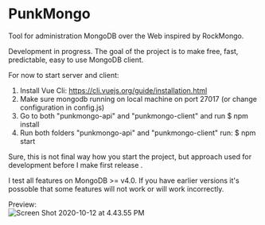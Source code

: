 # PunkMongo

Tool for administration MongoDB over the Web inspired by RockMongo.

Development in progress.
The goal of the project is to make free, fast, predictable, easy to use MongoDB client.

For now to start server and client:
1) Install Vue Cli: https://cli.vuejs.org/guide/installation.html 
2) Make sure mongodb running on local machine on port 27017 (or change configuration in config.js)
3) Go to both "punkmongo-api" and "punkmongo-client" and run 
$ npm install
4) Run both folders "punkmongo-api" and "punkmongo-client" run:
$ npm start

Sure, this is not final way how you start the project, but approach used for development before I make first release .

I test all features on MongoDB >= v4.0. If you have earlier versions it's possoble that some features will not work or will work incorrectly.

Preview:  
![Screen Shot 2020-10-12 at 4.43.55 PM](https://user-images.githubusercontent.com/109203/95731940-5120a680-0caa-11eb-82a8-d71456e5de42.png)

